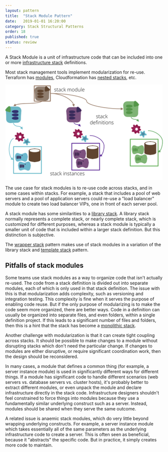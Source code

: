 ```yaml
---
layout: pattern
title:  "Stack Module Pattern"
date:   2019-01-01 16:20:00
category: Stack Structural Patterns
order: 18
published: true
status: review
---
```


A Stack Module is a unit of infrastructure code that can be included into one or more [infrastructure stack](/patterns/core-stack/) definitions.

Most stack management tools implement modularization for re-use. Terraform has [modules](https://www.terraform.io/docs/modules/index.html), Cloudformation has [nested stacks](https://aws.amazon.com/blogs/devops/use-nested-stacks-to-create-reusable-templates-and-support-role-specialization/), etc.


![A Stack Module is a unit of infrastructure code that can be included into one or more infrastructure stack definitions](images/stack-module.png)


The use case for stack modules is to re-use code across stacks, and in some cases within stacks. For example, a stack that includes a pool of web servers and a pool of application servers could re-use a "load balancer" module to create two load balancer VIPs, one in front of each server pool.

A stack module has some similarities to a [library stack](/patterns/core-stack/library-stack.html). A library stack normally represents a complete stack, or nearly complete stack, which is customized for different purposes, whereas a stack module is typically a smaller unit of code that is included within a larger stack definition. But this distinction is subjective.

The [wrapper stack](/patterns/core-stack/wrapper-stack.html) pattern makes use of stack modules in a variation of the library stack and [template stack](/patterns/core-stack/template-stack.html) pattern.


## Pitfalls of stack modules

Some teams use stack modules as a way to organize code that isn't actually re-used. The code from a stack definition is divided out into separate modules, each of which is only used in that stack definition. The issue with this is that modularization adds complexity, such as versioning and integration testing. This complexity is fine when it serves the purpose of enabling code reuse. But if the only purpose of modularizing is to make the code seem more organized, there are better ways. Code in a definition can usually be organized into separate files, and even folders, within a single definition project. If this leads to a significant number of files and folders, then this is a hint that the stack has become a [monolithic stack](monolithic-stack.html).

Another challenge with modularization is that it can create tight coupling across stacks. It should be possible to make changes to a module without disrupting stacks which don't need the particular change. If changes to modules are either disruptive, or require significant coordination work, then the design should be reconsidered.

In many cases, a module that defines a common thing (for example, a server instance module) is used in significantly different ways for different things. If a module has significant code to handle different scenarios (web servers vs. database servers vs. cluster hosts), it's probably better to extract different modules, or even unpack the module and declare infrastructure directly in the stack code. Infrastructure designers shouldn't feel constrained to force things into modules because they use a fundamentally similar underlying construct such as a server. Instead, modules should be shared when they serve the same outcome.

A related issue is anaemic stack modules, which do very little beyond wrapping underlying constructs. For example, a server instance module which takes essentially all of the same parameters as the underlying infrastructure code to create a server. This is often seen as beneficial, because it "abstracts" the specific code. But in practice, it simply creates more code to maintain.

